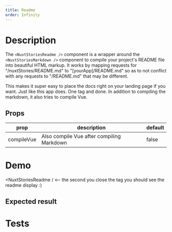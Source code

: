 ```yaml
---
title: Readme
order: Infinity
---
```


# Description 
The `<NuxtStoriesReadme />` component is a wrapper around the `<NuxtStoriesMarkdown />` component to compile your project's README file into beautiful HTML markup. It works by mapping requests for "/nuxtStories/README.md" to "[yourApp]/README.md" so as to not conflict with any requests to "/README.md" that may be different. 

This makes it super easy to place the docs right on your landing page if you want. Just like this app does. One tag and done. In addition to compiling the markdown, it also tries to compile Vue.

## Props

| prop | description | default |
| --- | --- | --- |
| compileVue | Also compile Vue after compiling Markdown | false |

# Demo 

<NuxtStoriesReadme / <-- the second you close the tag you should see the readme display :)

## Expected result

<NuxtStoriesReadme />

# Tests

<NuxtStoriesTests testFile="/e2e/Readme.js" componentName="NuxtStoriesReadme" />
